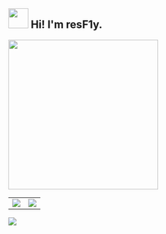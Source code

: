 ## <img height="40" src="https://raw.githubusercontent.com/innng/innng/master/assets/kyubey.gif"/> Hi! I'm resF1y.
<img src="https://little.kylerconway.com/images/golang-what.gif" width="300">
<a href="https://github.com/gitffly">
  <table>
    <tr>
      <td>
        <img align="center" src="https://github-readme-stats.vercel.app/api?username=gitffly&show_icons=true&hide_border=true&icon_color=ffca28&title_color=ffa000" />
      </td>
      <td>
      <img src="https://github-readme-stats.vercel.app/api/top-langs/?username=gitffly&hide_title=true&hide_border=true&layout=compact&langs_count=6&title_color=ffa000&icon_color=fff&theme=graywhite" />
      </td>
    </tr>
  </table>
</a>
  <img src="https://count.getloli.com/@gitffly?name=gitffly&theme=capoo-2"/>

